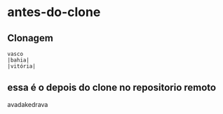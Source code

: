 # antes-do-clone
## Clonagem
    vasco
    |bahia|
    |vitória|
## essa é o depois do clone no repositorio remoto
avadakedrava
